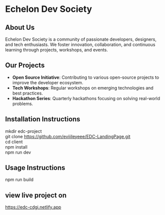 # Echelon Dev Society

## About Us
Echelon Dev Society is a community of passionate developers, designers, and tech enthusiasts. We foster innovation, collaboration, and continuous learning through projects, workshops, and events.

## Our Projects
- **Open Source Initiative**: Contributing to various open-source projects to improve the developer ecosystem.
- **Tech Workshops**: Regular workshops on emerging technologies and best practices.
- **Hackathon Series**: Quarterly hackathons focusing on solving real-world problems.

## Installation Instructions
mkdir edc-project <br>
git clone https://github.com/eviiileyeee/EDC-LandingPage.git <br>
cd client <br>
npm install <br>
npm run dev <br>

## Usage Instructions
npm run build 


## view live project on 
https://edc-cdgi.netlify.app